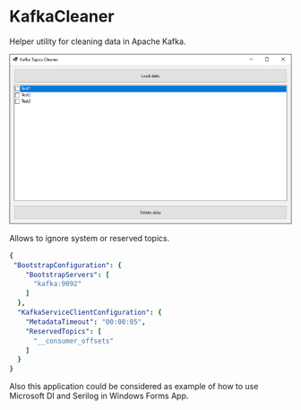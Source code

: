 # KafkaCleaner
Helper utility for cleaning data in Apache Kafka. 

![Application](App.png)

Allows to ignore system or reserved topics.

```yaml
{
 "BootstrapConfiguration": {
    "BootstrapServers": [
      "kafka:9092"
    ]
  },
  "KafkaServiceClientConfiguration": {
    "MetadataTimeout": "00:00:05",
    "ReservedTopics": [
      "__consumer_offsets"
    ]
  }
}
```

Also this application could be considered as example of how to use Microsoft DI and Serilog in Windows Forms App.
